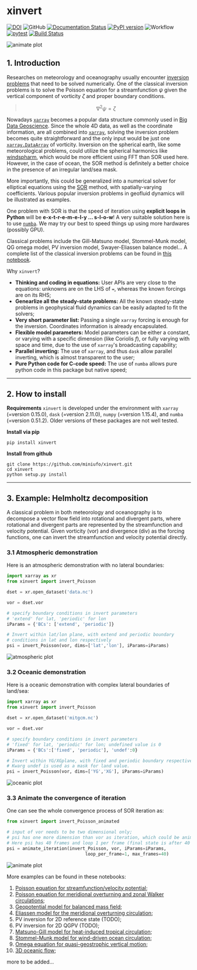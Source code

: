 # xinvert

[![DOI](https://zenodo.org/badge/323045845.svg)](https://zenodo.org/badge/latestdoi/323045845)
![GitHub](https://img.shields.io/github/license/miniufo/xinvert)
[![Documentation Status](https://readthedocs.org/projects/xinvert/badge/?version=latest)](https://xinvert.readthedocs.io/en/latest/?badge=latest)
[![PyPI version](https://badge.fury.io/py/xinvert.svg)](https://badge.fury.io/py/xinvert)
![Workflow](https://github.com/miniufo/xinvert/actions/workflows/python-publish.yml/badge.svg)
[![pytest](https://github.com/miniufo/xinvert/actions/workflows/tests.yml/badge.svg)](https://github.com/miniufo/xinvert/actions/workflows/tests.yml)
[![Build Status](https://app.travis-ci.com/miniufo/xinvert.svg?branch=master)](https://app.travis-ci.com/miniufo/xinvert)

![animate plot](https://raw.githubusercontent.com/miniufo/xinvert/master/pics/animateConverge.gif)


## 1. Introduction
Researches on meteorology and oceanography usually encounter [inversion problems](https://doi.org/10.1017/CBO9780511629570) that need to be solved numerically.  One of the classical inversion problems is to solve the Poisson equation for a streamfunction $\psi$ given the vertical component of vorticity $\zeta$ and proper boundary conditions.

> $$\nabla^2\psi=\zeta$$

Nowadays [`xarray`](http://xarray.pydata.org/en/stable/) becomes a popular data structure commonly used in [Big Data Geoscience](https://pangeo.io/).  Since the whole 4D data, as well as the coordinate information, are all combined into [`xarray`](http://xarray.pydata.org/en/stable/), solving the inversion problem becomes quite straightforward and the only input would be just one [`xarray.DataArray`](http://xarray.pydata.org/en/stable/) of vorticity.  Inversion on the spherical earth, like some meteorological problems, could utilize the spherical harmonics like [windspharm](https://github.com/ajdawson/windspharm), which would be more efficient using FFT than SOR used here.  However, in the case of ocean, the SOR method is definitely a better choice in the presence of an irregular land/sea mask.

More importantly, this could be generalized into a numerical solver for elliptical equations using the [SOR](https://mathworld.wolfram.com/SuccessiveOverrelaxationMethod.html) method, with spatially-varying coefficients.  Various popular inversion problems in geofluid dynamics will be illustrated as examples.

One problem with SOR is that the speed of iteration using **explicit loops in Python** will be **e-x-t-r-e-m-e-l-y ... s-l-o-w**!  A very suitable solution here is to use [`numba`](https://numba.pydata.org/).  We may try our best to speed things up using more hardwares (possibly GPU).

Classical problems include the Gill-Matsuno model, Stommel-Munk model, QG omega model, PV inversion model, Swayer-Eliassen balance model...  A complete list of the classical inversion problems can be found in [this notebook](https://xinvert.readthedocs.io/en/latest/notebooks/00_Introduction.html).

Why `xinvert`?

- **Thinking and coding in equations:** User APIs are very close to the equations: unknowns are on the LHS of `=`, whereas the known forcings are on its RHS;
- **Genearlize all the steady-state problems:** All the known steady-state problems in geophysical fluid dynamics can be easily adapted to fit the solvers;
- **Very short parameter list:** Passing a single `xarray` forcing is enough for the inversion.  Coordinates information is already encapsulated.
- **Flexible model parameters:** Model parameters can be either a constant, or varying with a specific dimension (like Coriolis $f$), or fully varying with space and time, due to the use of `xarray`'s broadcasting capability;
- **Parallel inverting:** The use of `xarray`, and thus `dask` allow parallel inverting, which is almost transparent to the user;
- **Pure Python code for C-code speed:** The use of `numba` allows pure python code in this package but native speed;

---
## 2. How to install
**Requirements**
`xinvert` is developed under the environment with `xarray` (=version 0.15.0), `dask` (=version 2.11.0), `numpy` (=version 1.15.4), and `numba` (=version 0.51.2).  Older versions of these packages are not well tested.

**Install via pip**
```
pip install xinvert
```

**Install from github**
```
git clone https://github.com/miniufo/xinvert.git
cd xinvert
python setup.py install
```


---
## 3. Example: Helmholtz decomposition
A classical problem in both meteorology and oceanography is to decompose a vector flow field into rotational and divergent parts, where rotational and divergent parts are represented by the streamfunction and velocity potential.  Given vorticity (vor) and divergence (div) as the forcing functions, one can invert the streamfunction and velocity potential directly.

### 3.1 Atmospheric demonstration
Here is an atmospheric demonstration with no lateral boundaries:
```python
import xarray as xr
from xinvert import invert_Poisson

dset = xr.open_dataset('data.nc')

vor = dset.vor

# specify boundary conditions in invert parameters
# 'extend' for lat, 'periodic' for lon
iParams = {'BCs': ['extend', 'periodic']}

# Invert within lat/lon plane, with extend and periodic boundary
# conditions in lat and lon respectively
psi = invert_Poisson(vor, dims=['lat','lon'], iParams=iParams)
```
![atmospheric plot](https://raw.githubusercontent.com/miniufo/xinvert/master/pics/atmosExample.png)


### 3.2 Oceanic demonstration
Here is a oceanic demonstration with complex lateral boundaries of land/sea:
```python
import xarray as xr
from xinvert import invert_Poisson

dset = xr.open_dataset('mitgcm.nc')

vor = dset.vor

# specify boundary conditions in invert parameters
# 'fixed' for lat, 'periodic' for lon; undefined value is 0
iParams = {'BCs':['fixed', 'periodic'], 'undef':0}

# Invert within YG/XGplane, with fixed and periodic boundary respectively.
# Kwarg undef is used as a mask for land value.
psi = invert_Poisson(vor, dims=['YG','XG'], iParams=iParams)
```
![oceanic plot](https://raw.githubusercontent.com/miniufo/xinvert/master/pics/oceanExample.png)

### 3.3 Animate the convergence of iteration
One can see the whole convergence process of SOR iteration as:
```python
from xinvert import invert_Poisson_animated

# input of vor needs to be two dimensional only;
# psi has one more dimension than vor as iteration, which could be animated over.
# Here psi has 40 frames and loop 1 per frame (final state is after 40 iterations)
psi = animate_iteration(invert_Poisson, vor, iParams=iParams,
                              loop_per_frame=1, max_frames=40)
```
![animate plot](https://raw.githubusercontent.com/miniufo/xinvert/master/pics/animateConverge.gif)

More examples can be found in these notebooks:
1.  [Poisson equation for streamfunction/velocity potential](https://github.com/miniufo/xinvert/blob/master/docs/source/notebooks/01_Poisson_equation_horizontal.ipynb);
2.  [Poisson equation for meridional overturning and zonal Walker circulations](https://github.com/miniufo/xinvert/blob/master/docs/source/notebooks/02_Poisson_equation_vertical.ipynb);
3.  [Geopotential model for balanced mass field](https://github.com/miniufo/xinvert/blob/master/docs/source/notebooks/03_Balanced_mass_and_flow.ipynb);
4.  [Eliassen model for the meridional overturning circulation](https://github.com/miniufo/xinvert/blob/master/docs/source/notebooks/04_Eliassen_model.ipynb);
5.  PV inversion for 2D reference state (TODO);
6.  PV inversion for 2D QGPV (TODO);
7.  [Matsuno-Gill model for heat-induced tropical circulation](https://github.com/miniufo/xinvert/blob/master/docs/source/notebooks/07_Gill_Matsuno_model.ipynb);
8.  [Stommel-Munk model for wind-driven ocean circulation](https://github.com/miniufo/xinvert/blob/master/docs/source/notebooks/08_Stommel_Munk_model.ipynb);
9.  [Omega equation for quasi-geostrophic vertical motion](https://github.com/miniufo/xinvert/blob/master/docs/source/notebooks/09_Omega_equation.ipynb);
10. [3D oceanic flow](https://github.com/miniufo/xinvert/blob/master/docs/source/notebooks/10_3D_Ocean_flow.ipynb);

more to be added...
